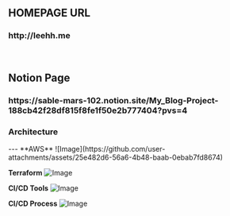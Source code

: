<h2>HOMEPAGE URL
<h3>http://leehh.me</h3>
<br>
<h2>Notion Page
<h3>https://sable-mars-102.notion.site/My_Blog-Project-188cb42f28df815f8fe1f50e2b777404?pvs=4
<h3>Architecture</h3>
---
**AWS**
![Image](https://github.com/user-attachments/assets/25e482d6-56a6-4b48-baab-0ebab7fd8674)

**Terraform**
![Image](https://github.com/user-attachments/assets/fde214ec-bed4-4da9-8b53-7b4fd5f175ee)

**CI/CD Tools**
![Image](https://github.com/user-attachments/assets/b4ce5dc1-edbe-478b-8257-4bdf3271f4bd)

**CI/CD Process**
![Image](https://github.com/user-attachments/assets/bf4c8111-1c3f-44cd-a0fe-ace6cb2a562e)
